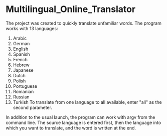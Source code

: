 # Multilingual_Online_Translator

The project was created to quickly translate unfamiliar words. The program works with 13 languages:
1. Arabic
2. German
3. English
4. Spanish
5. French
6. Hebrew
7. Japanese
8. Dutch
9. Polish
10. Portuguese
11. Romanian
12. Russian
13. Turkish
To translate from one language to all available, enter "all" as the second parameter.

In addition to the usual launch, the program can work with argv from the command line.
The source language is entered first, then the language into which you want to translate, and the word is written at the end.
